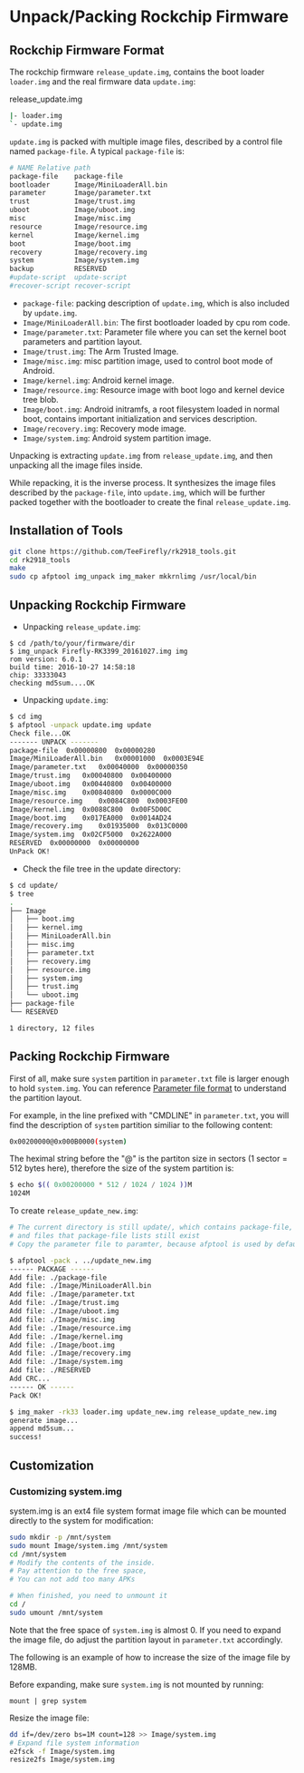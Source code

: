 # Unpack/Packing Rockchip Firmware

## Rockchip Firmware Format

The rockchip firmware `release_update.img`, contains the boot loader `loader.img` and the real firmware data `update.img`:

release_update.img
```bash
|- loader.img
`- update.img
```

`update.img` is packed with multiple image files, described by a control file named `package-file`. A typical `package-file` is:
```bash
# NAME Relative path
package-file    package-file
bootloader      Image/MiniLoaderAll.bin
parameter       Image/parameter.txt
trust           Image/trust.img
uboot           Image/uboot.img
misc            Image/misc.img
resource        Image/resource.img
kernel          Image/kernel.img
boot            Image/boot.img
recovery        Image/recovery.img
system          Image/system.img
backup          RESERVED
#update-script  update-script
#recover-script recover-script
```

 - `package-file`: packing description of `update.img`, which is also included by `update.img`.
 - `Image/MiniLoaderAll.bin`: The first bootloader loaded by cpu rom code.
 - `Image/parameter.txt`: Parameter file where you can set the kernel boot parameters and partition layout.
 - `Image/trust.img`: The Arm Trusted Image.
 - `Image/misc.img`: misc partition image, used to control boot mode of Android.
 - `Image/kernel.img`: Android kernel image.
 - `Image/resource.img`: Resource image with boot logo and kernel device tree blob.
 - `Image/boot.img`: Android initramfs, a root filesystem loaded in normal boot, contains important initialization and services description.
 - `Image/recovery.img`: Recovery mode image.
 - `Image/system.img`: Android system partition image.
    

Unpacking is extracting `update.img` from `release_update.img`,  and then unpacking all the image files inside.

While repacking, it is the inverse process. It synthesizes the image files described by the `package-file`, into `update.img`, which will be further packed together with the bootloader to create the final `release_update.img`.

## Installation of Tools

```bash
git clone https://github.com/TeeFirefly/rk2918_tools.git
cd rk2918_tools
make
sudo cp afptool img_unpack img_maker mkkrnlimg /usr/local/bin
```

## Unpacking Rockchip Firmware

 - Unpacking `release_update.img`:
  ```
  $ cd /path/to/your/firmware/dir
  $ img_unpack Firefly-RK3399_20161027.img img
  rom version: 6.0.1
  build time: 2016-10-27 14:58:18
  chip: 33333043
  checking md5sum....OK
  ```
 - Unpacking `update.img`:
  ```bash
  $ cd img
  $ afptool -unpack update.img update
  Check file...OK
  ------- UNPACK -------
  package-file	0x00000800	0x00000280
  Image/MiniLoaderAll.bin	0x00001000	0x0003E94E
  Image/parameter.txt	0x00040000	0x00000350
  Image/trust.img	0x00040800	0x00400000
  Image/uboot.img	0x00440800	0x00400000
  Image/misc.img	0x00840800	0x0000C000
  Image/resource.img	0x0084C800	0x0003FE00
  Image/kernel.img	0x0088C800	0x00F5D00C
  Image/boot.img	0x017EA000	0x0014AD24
  Image/recovery.img	0x01935000	0x013C0000
  Image/system.img	0x02CF5000	0x2622A000
  RESERVED	0x00000000	0x00000000
  UnPack OK!
  ```
 - Check the file tree in the update directory:
  ```bash
  $ cd update/
  $ tree
  .
  ├── Image
  │   ├── boot.img
  │   ├── kernel.img
  │   ├── MiniLoaderAll.bin
  │   ├── misc.img
  │   ├── parameter.txt
  │   ├── recovery.img
  │   ├── resource.img
  │   ├── system.img
  │   ├── trust.img
  │   └── uboot.img
  ├── package-file
  └── RESERVED

  1 directory, 12 files
  ```

## Packing Rockchip Firmware

First of all, make sure `system` partition in `parameter.txt` file is larger enough to hold `system.img`. You can reference [Parameter file format](http://www.t-firefly.com/download/Firefly-RK3399/docs/Rockchip%20Parameter%20File%20Format%20Ver1.3.pdf) to understand the partition layout.

For example, in the line prefixed with "CMDLINE" in `parameter.txt`, you will find the description of `system` partition similiar to the following content:
```bash
0x00200000@0x000B0000(system)
```

The heximal string before the "@" is the partiton size in sectors (1 sector = 512 bytes here), therefore the size of the system partition is:
```bash
$ echo $(( 0x00200000 * 512 / 1024 / 1024 ))M
1024M
```

To create `release_update_new.img`:
```bash
# The current directory is still update/, which contains package-file, 
# and files that package-file lists still exist
# Copy the parameter file to paramter, because afptool is used by default

$ afptool -pack . ../update_new.img
------ PACKAGE ------
Add file: ./package-file
Add file: ./Image/MiniLoaderAll.bin
Add file: ./Image/parameter.txt
Add file: ./Image/trust.img
Add file: ./Image/uboot.img
Add file: ./Image/misc.img
Add file: ./Image/resource.img
Add file: ./Image/kernel.img
Add file: ./Image/boot.img
Add file: ./Image/recovery.img
Add file: ./Image/system.img
Add file: ./RESERVED
Add CRC...
------ OK ------
Pack OK!

$ img_maker -rk33 loader.img update_new.img release_update_new.img
generate image...
append md5sum...
success!
```
## Customization

### Customizing system.img

system.img is an ext4 file system format image file which can be mounted directly to the system for modification:

```bash
sudo mkdir -p /mnt/system
sudo mount Image/system.img /mnt/system
cd /mnt/system
# Modify the contents of the inside.
# Pay attention to the free space, 
# You can not add too many APKs

# When finished, you need to unmount it
cd /
sudo umount /mnt/system
```

Note that the free space of `system.img` is almost 0. If you need to expand the image file, do adjust the partition layout in `parameter.txt` accordingly.

The following is an example of how to increase the size of the image file by 128MB.

Before expanding, make sure `system.img` is not mounted by running:
```
mount | grep system
```

Resize the image file:
```bash
dd if=/dev/zero bs=1M count=128 >> Image/system.img
# Expand file system information
e2fsck -f Image/system.img
resize2fs Image/system.img
```
